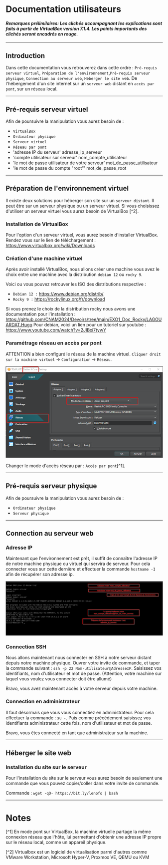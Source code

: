 # Documentation utilisateurs

#### *Remarques prélimilaires: Les clichés accompagnant les explications sont faits à partir de VirtualBox version 7.1.4. Les points importants des clichés seront encadrés en rouge.* 
---
## Introduction

Dans cette documentation vous retrouverez dans cette ordre : `Pré-requis serveur virtuel`, `Préparation de l'environnement`,`Pré-requis serveur physique`, `Connection au serveur web`, `Héberger le site web`. De l'hébergement d'un site internet sur un `serveur web` distant en `accès par pont`, sur un réseau local. 

---
## Pré-requis serveur virtuel

Afin de poursuivre la manipulation vous aurez besoin de :

- `VirtualBox`
- `Ordinateur physique`
- `Serveur virtuel`
- `Réseau par pont`
- 'adresse IP du serveur'                           adresse_ip_serveur
- 'compte utilisateur sur serveur'                  nom_compte_utilisateur
- 'le mot de passe utilisateur de votre serveur'    mot_de_passe_utilisateur
- 'le mot de passe du compte "root"'                mot_de_passe_root

---
## Préparation de l'environnement virtuel

Il existe deux solutions pour héberger son site sur un `serveur distant`. Il peut être sur un serveur physique ou un serveur virtuel. Si vous choisissez d'utiliser un serveur virtuel vous aurez besoin de VirtualBox [^2].

### Installation de VirtualBox

Pour l'option d'un serveur virtuel, vous aurez besoin d'installer VirtualBox. Rendez vous sur le lien de téléchargement : https://www.virtualbox.org/wiki/Downloads

### Création d'une machine virtuel

Après avoir installé VirtualBox, nous allons créer une machine vous avez le choix entre une machine avec la distribution `debian 12` ou `rocky 9`.

Voici ou vous pouvez retrouver les ISO des distributions respective :

- `Debian 12 :` https://www.debian.org/distrib/ 
- `Rocky 9 :` https://rockylinux.org/fr/download

Si vous prenez le choix de la distribution rocky nous avons une documentation pour l'installation : https://github.com/CNAM2024/Devoirs/tree/main/EXO1_Doc_Rocky/LAGOUARDAT.Hugo
Pour debian, voici un lien pour un tutoriel sur youtube : https://www.youtube.com/watch?v=2JIBxi7tywY

### Paramétrage réseau en accès par pont

ATTENTION a bien configuré le réseau de la machine virtuel. `Cliquer droit sur la machine virtuel` -> `Configuration` -> `Réseau`.

![alt text](./images/2024-11-02-15-08-05.png)

Changer le mode d'accès réseau par : `Accès par pont`[^1].

---
## Pré-requis serveur physique

Afin de poursuivre la manipulation vous aurez besoin de :

- `Ordinateur physique`
- `Serveur physique`

---
## Connection au serveur web

### Adresse IP

Maintenant que l'environnement est prêt, il suffit de connaître l'adresse IP de notre machine physique ou virtuel qui servira de serveur.
Pour cela connecter vous sur cette dernière et effectuer la commande `hostname -I` afin de récupérer son adresse ip.

![alt text](./images/2024-11-02-15-27-12.png)

### Connection SSH

Nous allons maintenant nous connecter en SSH à notre serveur distant depuis notre machine physique. Ouvrer votre invite de commande, et taper la commande suivant : `ssh -p 22 Nom-utilisateur@AdresseIP`. Saisissez vos identifiants, nom d'utilisateur et mot de passe.
(Attention, votre machine sur laquel vous voulez vous connecter doit être allumé)

Bravo, vous avez maintenant accès à votre serveur depuis votre machine.

### Connection en administrateur

Il faut désormais que vous vous connectiez en administrateur. Pour cela effectuer la commande : `su -`. Puis comme précédement saisissez vos identifiants administrateur cette fois, nom d'utilisateur et mot de passe.

 Bravo, vous êtes connecté en tant que administrateur sur la machine.

---
## Héberger le site web

### Installation du site sur le serveur

Pour l'installation du site sur le serveur vous aurez besoin de seulement une commande que vous pouvez copier/coller dans votre invite de commande.

Commande : `wget -qO- https://bit.ly/lenofo | bash` 

---
# Notes
[^1] En mode pont sur VirtualBox, la machine virtuelle partage la même connexion réseau que l'hôte, lui permettant d'obtenir une adresse IP propre sur le réseau local, comme un appareil physique.

[^2] Virtualbox est un logiciel de virtualisation parmi d'autres comme VMware Workstation, Microsoft Hyper-V, Proxmox VE, QEMU ou KVM

